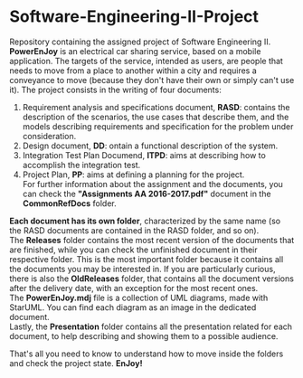 # Software-Engineering-II-Project
Repository containing the assigned project of Software Engineering II.  
__PowerEnJoy__ is an electrical car sharing service, based on a mobile application. The targets of the service, intended as users,
are people that needs to move from a place to another within a city and requires a conveyance to move (because they don't have 
their own or simply can't use it).
The project consists in the writing of four documents:  
1) Requirement analysis and specifications document, __RASD__: contains the description of the scenarios, the use cases that describe them, 
and the models describing requirements and specification for the problem under consideration.  
2) Design document, __DD__: ontain a functional description of the system.  
3) Integration Test Plan Documend, __ITPD__: aims at describing how to accomplish the integration test.  
4) Project Plan, __PP__: aims at defining a planning for the project.  
For further information about the assignment and the documents, you can check the __"Assignments AA 2016-2017.pdf"__ document in the
__CommonRefDocs__ folder.  
  
__Each document has its own folder__, characterized by the same name (so the RASD documents are contained in the RASD folder, and so on).  
The __Releases__ folder contains the most recent version of the documents that are finished, while you can check the unfinished document in 
their respective folder. This is the most important folder because it contains all the documents you may be interested in.
If you are particularly curious, there is also the __OldReleases__ folder, that contains all the document versions after the delivery date, 
with an exception for the most recent ones.  
The __PowerEnJoy.mdj__ file is a collection of UML diagrams, made with StarUML. You can find each diagram as an image in the dedicated document.  
Lastly, the __Presentation__ folder contains all the presentation related for each document, to help describing and showing them to a 
possible audience.  
  
That's all you need to know to understand how to move inside the folders and check the project state. __EnJoy!__
